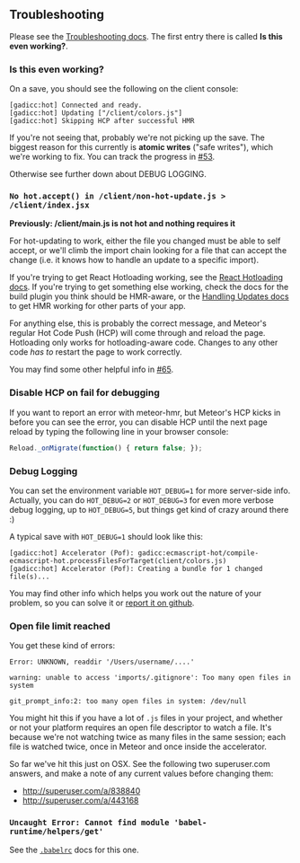 ## Troubleshooting

Please see the [Troubleshooting docs](docs/Troubleshooting.md).  The first
entry there is called **Is this even working?**.

### Is this even working?

On a save, you should see the following on the client console:

```
[gadicc:hot] Connected and ready.
[gadicc:hot] Updating ["/client/colors.js"]
[gadicc:hot] Skipping HCP after successful HMR
```

If you're not seeing that, probably we're not picking up the save.  The
biggest reason for this currently is **atomic writes** ("safe writes"),
which we're working to fix.  You can track the progress in
[#53](https://github.com/gadicc/meteor-hmr/issues/53).

Otherwise see further down about DEBUG LOGGING.

### `No hot.accept() in /client/non-hot-update.js > /client/index.jsx`

**Previously: /client/main.js is not hot and nothing requires it**

For hot-updating to work, either the file you changed must be able to
self accept, or we'll climb the import chain looking for a file that
can accept the change (i.e. it knows how to handle an update to a specific
import).

If you're trying to get React Hotloading working, see the
[React Hotloading docs](docs/React_Hotloading.md).  If you're trying to get
something else working, check the docs for the build plugin you think should
be HMR-aware, or the [Handling Updates docs](docs/Handling_Updates.md) to
get HMR working for other parts of your app.

For anything else, this is probably the correct message, and Meteor's regular
Hot Code Push (HCP) will come through and reload the page.  Hotloading only
works for hotloading-aware code.  Changes to any other code *has to* restart
the page to work correctly.

You may find some other helpful info in
[#65](https://github.com/gadicc/meteor-hmr/issues/65).

### Disable HCP on fail for debugging

If you want to report an error with meteor-hmr, but Meteor's HCP
kicks in before you can see the error, you can disable HCP until the next
page reload by typing the following line in your browser console:

```js
Reload._onMigrate(function() { return false; });
```

### Debug Logging

You can set the environment variable `HOT_DEBUG=1` for more server-side info.
Actually, you can do `HOT_DEBUG=2` or `HOT_DEBUG=3` for even more verbose
debug logging, up to `HOT_DEBUG=5`, but things get kind of crazy around there
:)

A typical save with `HOT_DEBUG=1` should look like this:

```
[gadicc:hot] Accelerator (Pof): gadicc:ecmascript-hot/compile-ecmascript-hot.processFilesForTarget(client/colors.js)
[gadicc:hot] Accelerator (Pof): Creating a bundle for 1 changed file(s)...
```

You may find other info which helps you work out the nature of your problem,
so you can solve it or
[report it on github](https://github.com/gadicc/meteor-hmr/issues/new).

### Open file limit reached

You get these kind of errors:

```
Error: UNKNOWN, readdir '/Users/username/....'

warning: unable to access 'imports/.gitignore': Too many open files in system

git_prompt_info:2: too many open files in system: /dev/null
```

You might hit this if you have a lot of `.js` files in your project, and
whether or not your platform requires an open file descriptor to watch a
file.  It's because we're not watching twice as many files in the same
session; each file is watched twice, once in Meteor and once inside the
accelerator.

So far we've hit this just on OSX.  See the following two superuser.com
answers, and make a note of any current values before changing them:

* http://superuser.com/a/838840
* http://superuser.com/a/443168

### `Uncaught Error: Cannot find module 'babel-runtime/helpers/get'`

See the [`.babelrc`](babelrc.md) docs for this one.